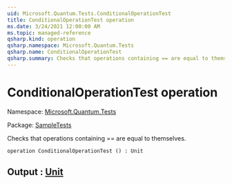 ```yaml
---
uid: Microsoft.Quantum.Tests.ConditionalOperationTest
title: ConditionalOperationTest operation
ms.date: 3/24/2021 12:00:00 AM
ms.topic: managed-reference
qsharp.kind: operation
qsharp.namespace: Microsoft.Quantum.Tests
qsharp.name: ConditionalOperationTest
qsharp.summary: Checks that operations containing == are equal to themselves.
---
```


# ConditionalOperationTest operation

Namespace: [Microsoft.Quantum.Tests](xref:Microsoft.Quantum.Tests)

Package: [SampleTests](https://nuget.org/packages/SampleTests)


Checks that operations containing == are equal to themselves.

```qsharp
operation ConditionalOperationTest () : Unit
```


## Output : [Unit](xref:microsoft.quantum.lang-ref.unit)

